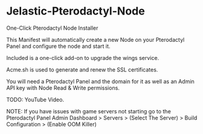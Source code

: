 # Jelastic-Pterodactyl-Node
One-Click Pterodactyl Node Installer

This Manifest will automatically create a new Node on your Pterodactyl Panel and configure the node and start it.

Included is a one-click add-on to upgrade the wings service.

Acme.sh is used to generate and renew the SSL certificates.

You will need a Pterodactyl Panel and the domain for it as well as an Admin API key with Node Read & Write permissions.

TODO: YouTube Video.

NOTE: If you have issues with game servers not starting go to the Pterodactyl Panel Admin Dashboard > Servers > (Select The Server) > Build Configuration > (Enable OOM Killer)
